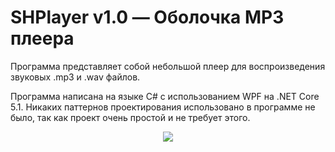 # SHPlayer v1.0 — Оболочка MP3 плеера
Программа представляет собой небольшой плеер для воспроизведения звуковых .mp3 и .wav файлов. 

Программа написана на языке C# с использованием WPF на .NET Core 5.1. Никаких паттернов проектирования использовано в программе не было, так как проект очень простой и не требует этого.

<p align="center">
<img src="https://user-images.githubusercontent.com/48196899/136685770-52cd173f-d7ee-4ddc-8320-13e686ac0619.PNG"></img>
</p>
